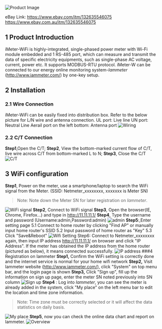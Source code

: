 <!-- toc -->

![Product Image][0]

eBay Link:
https://www.ebay.com/itm/132635546075
https://www.ebay.com.au/itm/132635546075

## 1 Product Introduction
iMeter-WiFi is highly-integrated, single-phased power meter with Wi-Fi module embedded and 1 RS-485 port, which can measure and transmit the data of specific electricity equipments, such as single-phase AC voltage, current, power etc. It supports MODBUS-RTU protocol.
iMeter-W can be connected to our energy online monitoring system-*Iammeter* (http://www.iammeter.com/) by one-key setup.

## 2 Installation
### 2.1 Wire Connection
iMeter-WiFi can be easily fixed into distribution box. Refer to the below picture for L/N wire and antenna connection. 
UL port: Live line
UN port: Neutral Line
Aerail port on the left bottom: Antenna port
![Wiring][1]
### 2.2 C/T Connection
**Step1**,Open the C/T;
**Step2**, View the bottom-marked current flow of C/T, live wire across C/T from bottom-marked L to N;
**Step3**, Close the C/T
![C/T][2]
## 3 WiFi configuration
**Step1**, Power on the meter, use a smartphone/laptop to search the WiFi signal from the Meter. (SSID: Netmeter_xxxxxxxx, xxxxxxx is Meter SN)

>Note: Note down the Meter SN for later registration on *Iammeter*.

![WiFi signal][3]
**Step2**, Connect to WiFi signal
**Step3**, Open the browser(IE, Chrome, Firefox...) and type in http://11.11.11.1/
**Step4**, Type the username and password (Username:admin,Password:admin)
![admin][4]
**Step5**:,Enter setting page
5.1 Connect to home router by clicking "Find AP" or manually input home router's SSID
5.2 Input password of home router as "Key" 
5.3 Click "Save&Reboot"
![Wifi Setting][5]
Step6: Connect to Netmeter_xxxxxxxx again, then input IP address http://11.11.11.1/ on browser and click "IP Address". If the meter has obtained the IP address from the home router (pictured as below), it means connected successfully.
![IP address][6]
###4 Registration on Iammeter
**Step1,** Confirm the WiFi setting is correctly done and the internet service is normal for your home wifi network
**Step2,** Visit Iammeter website (http://www.iammeter.com/), click "System" on top menu bar, and the login page is shown
**Step3,** Click "Sign up", fill up the information on sign up page, 
enter the meter SN noted previously into SN column
![Sign up][7]
**Step4** : Log into *Iammeter*, you can see the meter is already added in the system, click "My place" on the left menu bar to edit the location and time zone information. 

>Note: Time zone must be correctly selected or it will affect the data statistics on daily basis.

![My place][8]
**Step5**, now you can check the online data chart and report on Iammeter.
![Overview][9]

[0]:http://leweidoc.oss-cn-hangzhou.aliyuncs.com/lewei50/img/imeter-lewei50-20180116-1.jpg
[1]: http://leweidoc.oss-cn-hangzhou.aliyuncs.com/lewei50/img/iMeter-lewei50-20180112-1.jpg
[2]: http://leweidoc.oss-cn-hangzhou.aliyuncs.com/lewei50/img/iMeter-lewei50-20180112-2.jpg
[3]: http://leweidoc.oss-cn-hangzhou.aliyuncs.com/lewei50/img/iMeter-lewei50-20180112-3.jpg
[4]: http://leweidoc.oss-cn-hangzhou.aliyuncs.com/lewei50/img/iMeter-lewei50-20180112-4.jpg
[5]: http://leweidoc.oss-cn-hangzhou.aliyuncs.com/lewei50/img/iMeter-lewei50-20180112-5.jpg
[6]: http://leweidoc.oss-cn-hangzhou.aliyuncs.com/lewei50/img/iMeter-lewei50-20180112-6.jpg
[7]: http://leweidoc.oss-cn-hangzhou.aliyuncs.com/lewei50/img/iMeter-lewei50-20180112-7.jpg
[8]: http://leweidoc.oss-cn-hangzhou.aliyuncs.com/lewei50/img/iMeter-lewei50-20180112-8.jpg
[9]:http://leweidoc.oss-cn-hangzhou.aliyuncs.com/lewei50/img/iMeter-lewei50-20180111-1.jpg